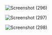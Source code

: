 ![Screenshot (296)](https://github.com/user-attachments/assets/a0c5ab05-7b59-4ff4-a582-2ee7abb1cf0a)


![Screenshot (297)](https://github.com/user-attachments/assets/742b14ea-ed04-4d49-a0df-02b0902b175e)


![Screenshot (298)](https://github.com/user-attachments/assets/acf91c97-b735-4359-b1c7-bdaa2fa411e0)


